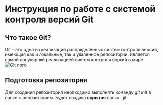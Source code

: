 # Инструкция по работе с системой контроля версий Git
## Что такое Git?
Git - это одна из реализаций распределённых систем контроля версий, имеющая как и локальные, так и удалённфе репозитории. Является самой популярной реализацией систем контроля версий в мире.  
![Git лого](Git-logo.svg.png)  
## Подготовка репозитория
Для создания репозитория необходимо выполнять команду *git init* в папке с репозиторием. Будет создана **скрытая** папка .git.

